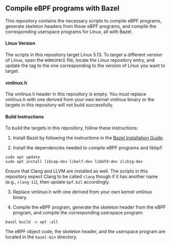 <h2>Compile eBPF programs with Bazel</h2>

This repository contains the necessary scripts to compile eBPF programs,
generate skeleton headers from those eBPF programs, and compile the
corresponding userspace programs for Linux, all with Bazel.

<h4>Linux Version</h4>

The scripts in this repository target Linux 5.13. To target a different version
of Linux, open the `WORKSPACE` file, locate the Linux repository entry, and
update the tag to the one corresponding to the version of Linux you want to
target.

<h4>vmlinux.h</h4>

The vmlinux.h header in this repository is empty. You must replace vmlinux.h
with one derived from your own kernel vmlinux binary or the targets in this
repository will not build successfully.

<h4>Build Instructions</h4>

To build the targets in this repository, follow these instructions:

1. Install Bazel by following the instructions in the [Bazel Installation
   Guide](https://docs.bazel.build/versions/main/install.html).

2. Install the dependencies needed to compile eBPF programs and libbpf:
```
sudo apt update
sudo apt install libcap-dev libelf-dev libbfd-dev zlib1g-dev
```

Ensure that Clang and LLVM are installed as well. The scripts in this repository
expect Clang to be called `clang` though if it has another name (e.g.,
`clang-11`), then update `bpf.bzl` accordingly.

3. Replace vmlinux.h with one derived from your own kernel vmlinux binary.

4. Compile the eBPF program, generate the skeleton header from the eBPF
   program, and compile the corresponding userspace program:
```
bazel build -c opt :all
```

The eBPF object code, the skeleton header, and the userspace program are located
in the `bazel-bin` directory.
